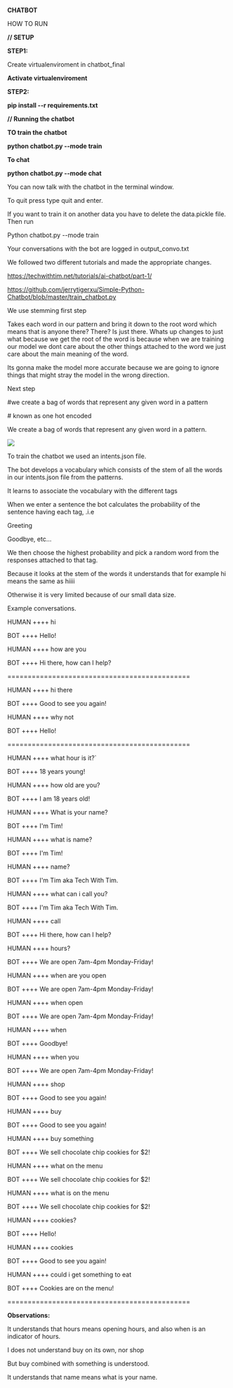 ﻿
**CHATBOT** 

HOW TO RUN

**// SETUP**

**STEP1:**

Create virtualenviroment in chatbot\_final

**Activate virtualenviroment**

**STEP2:**

**pip install --r requirements.txt**

**// Running the chatbot**

**TO train the chatbot**

**python chatbot.py --mode train**

**To chat**

**python chatbot.py --mode chat**

You can now talk with the chatbot in the terminal window.

To quit press type quit and enter.

If you want to train it on another data you have to delete the data.pickle file. Then run

Python chatbot.py --mode train

Your conversations with the bot are logged in output\_convo.txt



We followed two different tutorials and made the appropriate changes.

[https](https://techwithtim.net/tutorials/ai-chatbot/part-1/)[://](https://techwithtim.net/tutorials/ai-chatbot/part-1/)[techwithtim](https://techwithtim.net/tutorials/ai-chatbot/part-1/)[.](https://techwithtim.net/tutorials/ai-chatbot/part-1/)[net](https://techwithtim.net/tutorials/ai-chatbot/part-1/)[/](https://techwithtim.net/tutorials/ai-chatbot/part-1/)[tutorials](https://techwithtim.net/tutorials/ai-chatbot/part-1/)[/](https://techwithtim.net/tutorials/ai-chatbot/part-1/)[ai](https://techwithtim.net/tutorials/ai-chatbot/part-1/)[-](https://techwithtim.net/tutorials/ai-chatbot/part-1/)[chatbot](https://techwithtim.net/tutorials/ai-chatbot/part-1/)[/](https://techwithtim.net/tutorials/ai-chatbot/part-1/)[part](https://techwithtim.net/tutorials/ai-chatbot/part-1/)[-1/](https://techwithtim.net/tutorials/ai-chatbot/part-1/)

[https](https://github.com/jerrytigerxu/Simple-Python-Chatbot/blob/master/train_chatbot.py)[://](https://github.com/jerrytigerxu/Simple-Python-Chatbot/blob/master/train_chatbot.py)[github](https://github.com/jerrytigerxu/Simple-Python-Chatbot/blob/master/train_chatbot.py)[.](https://github.com/jerrytigerxu/Simple-Python-Chatbot/blob/master/train_chatbot.py)[com](https://github.com/jerrytigerxu/Simple-Python-Chatbot/blob/master/train_chatbot.py)[/](https://github.com/jerrytigerxu/Simple-Python-Chatbot/blob/master/train_chatbot.py)[jerrytigerxu](https://github.com/jerrytigerxu/Simple-Python-Chatbot/blob/master/train_chatbot.py)[/](https://github.com/jerrytigerxu/Simple-Python-Chatbot/blob/master/train_chatbot.py)[Simple](https://github.com/jerrytigerxu/Simple-Python-Chatbot/blob/master/train_chatbot.py)[-](https://github.com/jerrytigerxu/Simple-Python-Chatbot/blob/master/train_chatbot.py)[Python](https://github.com/jerrytigerxu/Simple-Python-Chatbot/blob/master/train_chatbot.py)[-](https://github.com/jerrytigerxu/Simple-Python-Chatbot/blob/master/train_chatbot.py)[Chatbot](https://github.com/jerrytigerxu/Simple-Python-Chatbot/blob/master/train_chatbot.py)[/](https://github.com/jerrytigerxu/Simple-Python-Chatbot/blob/master/train_chatbot.py)[blob](https://github.com/jerrytigerxu/Simple-Python-Chatbot/blob/master/train_chatbot.py)[/](https://github.com/jerrytigerxu/Simple-Python-Chatbot/blob/master/train_chatbot.py)[master](https://github.com/jerrytigerxu/Simple-Python-Chatbot/blob/master/train_chatbot.py)[/](https://github.com/jerrytigerxu/Simple-Python-Chatbot/blob/master/train_chatbot.py)[train](https://github.com/jerrytigerxu/Simple-Python-Chatbot/blob/master/train_chatbot.py)[_](https://github.com/jerrytigerxu/Simple-Python-Chatbot/blob/master/train_chatbot.py)[chatbot](https://github.com/jerrytigerxu/Simple-Python-Chatbot/blob/master/train_chatbot.py)[.](https://github.com/jerrytigerxu/Simple-Python-Chatbot/blob/master/train_chatbot.py)[py](https://github.com/jerrytigerxu/Simple-Python-Chatbot/blob/master/train_chatbot.py)


We use stemming first step

Takes each word in our pattern and bring it down to the root word which means that is anyone there? There? Is just there. Whats up changes to just what because we get the root of the word is because when we are training our model we dont care about the other things attached to the word we just care about the main meaning of the word. 

Its gonna make the model more accurate because we are going to ignore things that might stray the model in the wrong direction. 


Next step

#we create a bag of words that represent any given word in a pattern

\# known as one hot encoded


We create a bag of words that represent any given word in a pattern. 

![](Image\_0)



To train the chatbot we used an intents.json file. 

The bot develops a vocabulary which consists of the stem of all the words in our intents.json file from the patterns. 

It learns to associate the vocabulary with the different tags

When we enter a sentence the bot calculates the probability of the sentence having each tag, .i.e

Greeting 

Goodbye, etc… 

We then choose the highest probability and pick a random word from the responses attached to that tag. 

Because it looks at the stem of the words it understands that for example hi means the same as hiiii 

Otherwise it is very limited because of our small data size.

Example conversations.

HUMAN ++++ hi

BOT ++++ Hello!

HUMAN ++++ how are you

BOT ++++ Hi there, how can I help?

\=============================================

HUMAN ++++ hi there

BOT ++++ Good to see you again!

HUMAN ++++ why not

BOT ++++ Hello!

\=============================================

HUMAN ++++ what hour is it?`

BOT ++++ 18 years young!

HUMAN ++++ how old are you?

BOT ++++ I am 18 years old!

HUMAN ++++ What is your name?

BOT ++++ I'm Tim!

HUMAN ++++ what is name?

BOT ++++ I'm Tim!

HUMAN ++++ name?

BOT ++++ I'm Tim aka Tech With Tim.

HUMAN ++++ what can i call you?

BOT ++++ I'm Tim aka Tech With Tim.

HUMAN ++++ call

BOT ++++ Hi there, how can I help?

HUMAN ++++ hours?

BOT ++++ We are open 7am-4pm Monday-Friday!

HUMAN ++++ when are you open

BOT ++++ We are open 7am-4pm Monday-Friday!

HUMAN ++++ when open

BOT ++++ We are open 7am-4pm Monday-Friday!

HUMAN ++++ when

BOT ++++ Goodbye!

HUMAN ++++ when you

BOT ++++ We are open 7am-4pm Monday-Friday!

HUMAN ++++ shop

BOT ++++ Good to see you again!

HUMAN ++++ buy

BOT ++++ Good to see you again!

HUMAN ++++ buy something

BOT ++++ We sell chocolate chip cookies for $2!

HUMAN ++++ what on the menu

BOT ++++ We sell chocolate chip cookies for $2!

HUMAN ++++ what is on the menu

BOT ++++ We sell chocolate chip cookies for $2!

HUMAN ++++ cookies?

BOT ++++ Hello!

HUMAN ++++ cookies

BOT ++++ Good to see you again!

HUMAN ++++ could i get something to eat

BOT ++++ Cookies are on the menu!

\=============================================

**Observations:**

It understands that hours means opening hours, and also when is an indicator of hours.

I does not understand buy on its own, nor shop

But buy combined with something is understood.

It understands that name means what is your name.






